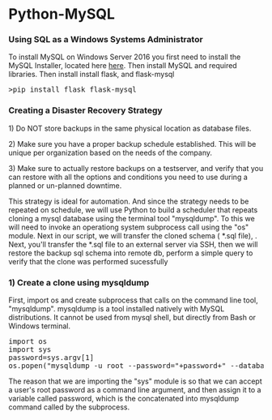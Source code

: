  <h1>Python-MySQL</h1>
 

<h3>Using SQL as a Windows Systems Administrator</h3>

<p>
 To install MySQL on Windows Server 2016 you first need to install the MySQL Installer, located here <a href="https://www.mysql.com/">here</a>. Then install MySQL and required libraries. Then install install flask, and flask-mysql
</p>

<pre>
>pip install flask flask-mysql
</pre>

<h3>Creating a Disaster Recovery Strategy</h3>
 
 <p>1) Do NOT store backups in the same physical location as database files.</p>
 <p>2) Make sure you have a proper backup schedule established. This will be unique per organization based on the needs of the company.</p>
 <p>3) Make sure to actually restore backups on a testserver, and verify that you can restore with all the options and conditions you need to use during a planned or un-planned downtime.</p>
 
<p>
This strategy is ideal for automation. And since the strategy needs to be repeated on schedule, we will use Python to build a scheduler that repeats cloning a mysql database using the terminal tool "mysqldump".  To this we will need to invoke an operationg system subprocess call using the "os" module. Next in our script, we will transfer the cloned schema ( *.sql file), . Next, you'll transfer the *.sql file to an external server via SSH, then we will restore the backup sql schema into remote db, perform a simple query to verify that the clone was performed sucessfully
</p>



<h3>1) Create a clone using mysqldump</h3>

<p>
	First, import os and create subprocess that calls on the command line tool, "mysqldump". mysqldump is a tool installed natively with MySQL distributions. It cannot be used from mysql shell, but directly from Bash or Windows terminal.  
</p>

<pre>
import os
import sys
password=sys.argv[1]
os.popen("mysqldump -u root --password="+password+" --databases employees > dump.sql")
</pre>

<p>
The reason that we are importing the "sys" module is so that we can accept a user's root password as a command line argument, and then assign it to a variable called password, which is the concatenated into mysqldump command called by the subprocess.
</p>